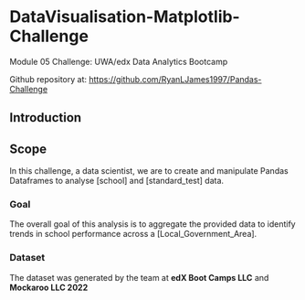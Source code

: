 # DataVisualisation-Matplotlib-Challenge

Module 05 Challenge: UWA/edx Data Analytics Bootcamp

Github repository at: https://github.com/RyanLJames1997/Pandas-Challenge

## Introduction

## Scope

In this challenge, a data scientist, we are to create and manipulate Pandas Dataframes to analyse [school] and [standard_test] data.

### Goal

The overall goal of this analysis is to aggregate the provided data to identify trends in school performance across a [Local_Government_Area].

### Dataset

The dataset was generated by the team at **edX Boot Camps LLC** and **Mockaroo LLC 2022**

